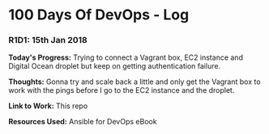# 100 Days Of DevOps - Log

### R1D1: 15th Jan 2018

**Today's Progress:** Trying to connect a Vagrant box, EC2 instance and Digital Ocean droplet but keep on getting authentication failure.

**Thoughts:** Gonna try and scale back a little and only get the Vagrant box to work with the pings before I go to the EC2 instance and the droplet.

**Link to Work:** This repo

**Resources Used:** Ansible for DevOps eBook
